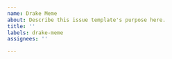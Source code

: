 ```yaml
---
name: Drake Meme
about: Describe this issue template's purpose here.
title: ''
labels: drake-meme
assignees: ''

---
```



